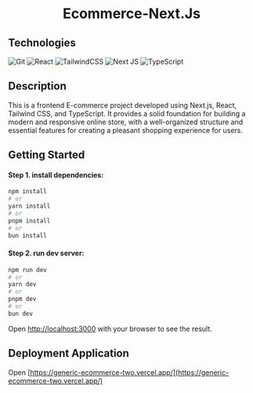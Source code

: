 
<div align="center">
  <h1>Ecommerce-Next.Js</h1>
</div>

## Technologies
![Git](https://img.shields.io/badge/git-%23F05033.svg?style=for-the-badge&logo=git&logoColor=white)
![React](https://img.shields.io/badge/react-%2320232a.svg?style=for-the-badge&logo=react&logoColor=%2361DAFB)
![TailwindCSS](https://img.shields.io/badge/tailwindcss-%2338B2AC.svg?style=for-the-badge&logo=tailwind-css&logoColor=white)
![Next JS](https://img.shields.io/badge/Next-black?style=for-the-badge&logo=next.js&logoColor=white)
![TypeScript](https://img.shields.io/badge/typescript-%23007ACC.svg?style=for-the-badge&logo=typescript&logoColor=white)

## Description
This is a frontend E-commerce project developed using Next.js, React, Tailwind CSS, and TypeScript. It provides a solid foundation for building a modern and responsive online store, with a well-organized structure and essential features for creating a pleasant shopping experience for users.

## Getting Started
#### Step 1. install dependencies:
```bash
npm install
# or
yarn install
# or
pnpm install
# or
bun install
```

#### Step 2. run dev server:
```bash
npm run dev
# or
yarn dev
# or
pnpm dev
# or
bun dev
```

Open [http://localhost:3000](http://localhost:3000) with your browser to see the result.

## Deployment Application
Open [https://generic-ecommerce-two.vercel.app/](https://generic-ecommerce-two.vercel.app/)
